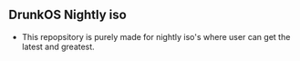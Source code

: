 ## DrunkOS Nightly iso

* This repopsitory is purely made for nightly iso's where user can get the latest and greatest.
